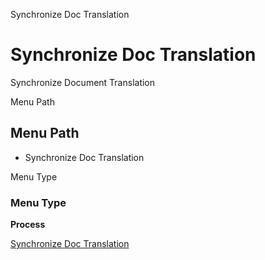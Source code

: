 
Synchronize Doc Translation
# Synchronize Doc Translation


Synchronize Document Translation

Menu Path
## Menu Path



- Synchronize Doc Translation

Menu Type
### Menu Type

**Process**


[Synchronize Doc Translation](../../functional-guide/process/process-translationdocsync.md)